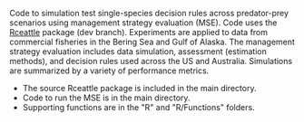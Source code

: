 Code to simulation test single-species decision rules across predator-prey scenarios using management strategy evaluation (MSE). Code uses the [Rceattle](https://github.com/grantdadams/Rceattle/tree/dev) package (dev branch). Experiments are applied to data from commercial fisheries in the Bering Sea and Gulf of Alaska. The management strategy evaluation includes data simulation, assessment (estimation methods), and decision rules used across the US and Australia. Simulations are summarized by a variety of performance metrics.

- The source Rceattle package is included in the main directory.
- Code to run the MSE is in the main directory.
- Supporting functions are in the "R" and "R/Functions" folders.

